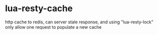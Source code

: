 # lua-resty-cache
http cache to redis, can server stale response, and using "lua-resty-lock" only allow one request to populate a new cache
